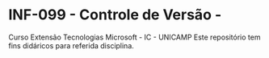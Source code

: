 # INF-099 - Controle de Versão - 
Curso Extensão Tecnologias Microsoft - IC - UNICAMP
Este repositório tem fins didáricos para referida disciplina.

